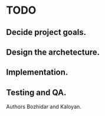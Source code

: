 # TODO
## Decide project goals.
## Design the archetecture.
## Implementation.
## Testing and QA.

Authors Bozhidar and Kaloyan.
